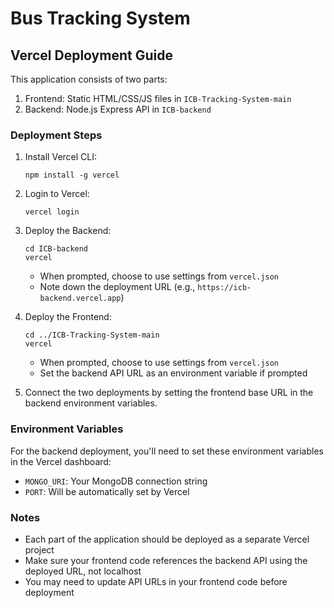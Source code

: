 # Bus Tracking System

## Vercel Deployment Guide

This application consists of two parts:
1. Frontend: Static HTML/CSS/JS files in `ICB-Tracking-System-main`
2. Backend: Node.js Express API in `ICB-backend`

### Deployment Steps

1. Install Vercel CLI:
   ```
   npm install -g vercel
   ```

2. Login to Vercel:
   ```
   vercel login
   ```

3. Deploy the Backend:
   ```
   cd ICB-backend
   vercel
   ```
   - When prompted, choose to use settings from `vercel.json`
   - Note down the deployment URL (e.g., `https://icb-backend.vercel.app`)

4. Deploy the Frontend:
   ```
   cd ../ICB-Tracking-System-main
   vercel
   ```
   - When prompted, choose to use settings from `vercel.json`
   - Set the backend API URL as an environment variable if prompted

5. Connect the two deployments by setting the frontend base URL in the backend environment variables.

### Environment Variables

For the backend deployment, you'll need to set these environment variables in the Vercel dashboard:
- `MONGO_URI`: Your MongoDB connection string
- `PORT`: Will be automatically set by Vercel

### Notes

- Each part of the application should be deployed as a separate Vercel project
- Make sure your frontend code references the backend API using the deployed URL, not localhost
- You may need to update API URLs in your frontend code before deployment 
